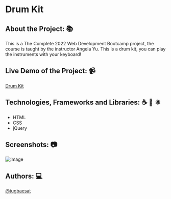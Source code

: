 # Drum Kit

## About the Project: 📚
This is a The Complete 2022 Web Development Bootcamp project, the course is taught by the instructor Angela Yu. 
This is a drum kit, you can play the instruments with your keyboard!

## Live Demo of the Project: 📹

[Drum Kit](https://drum-kit-tugbaesat.vercel.app)

## Technologies, Frameworks and Libraries: ☕️ 🐍 ⚛️
- HTML
- CSS
- jQuery


## Screenshots: 📷

![image](https://github.com/tugbaesat/drum-kit/assets/114342008/18a90279-aada-4d60-b31c-815ec3a1e133)

## Authors: 💻
[@tugbaesat](https://github.com/tugbaesat)
